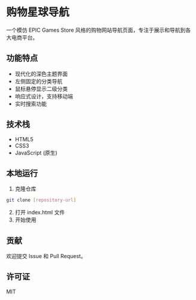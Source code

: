 # 购物星球导航

一个模仿 EPIC Games Store 风格的购物网站导航页面，专注于展示和导航到各大电商平台。

## 功能特点

- 现代化的深色主题界面
- 左侧固定的分类导航
- 鼠标悬停显示二级分类
- 响应式设计，支持移动端
- 实时搜索功能

## 技术栈

- HTML5
- CSS3
- JavaScript (原生)

## 本地运行

1. 克隆仓库
```bash
git clone [repository-url]
```

2. 打开 index.html 文件
3. 开始使用

## 贡献

欢迎提交 Issue 和 Pull Request。

## 许可证

MIT
